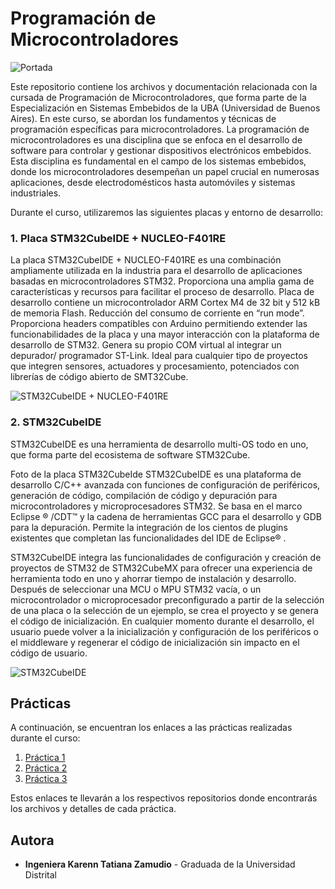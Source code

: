 # Programación de Microcontroladores

![Portada](https://blogs.ugto.mx/rea/wp-content/uploads/sites/71/2022/08/pfr18jnemv8.jpg)

Este repositorio contiene los archivos y documentación relacionada con la cursada de Programación de Microcontroladores, que forma parte de la Especialización en Sistemas Embebidos de la UBA (Universidad de Buenos Aires). En este curso, se abordan los fundamentos y técnicas de programación específicas para microcontroladores.
La programación de microcontroladores es una disciplina que se enfoca en el desarrollo de software para controlar y gestionar dispositivos electrónicos embebidos. Esta disciplina es fundamental en el campo de los sistemas embebidos, donde los microcontroladores desempeñan un papel crucial en numerosas aplicaciones, desde electrodomésticos hasta automóviles y sistemas industriales.

Durante el curso, utilizaremos las siguientes placas y entorno de desarrollo:

### 1. Placa STM32CubeIDE + NUCLEO-F401RE

La placa STM32CubeIDE + NUCLEO-F401RE es una combinación ampliamente utilizada en la industria para el desarrollo de aplicaciones basadas en microcontroladores STM32. Proporciona una amplia gama de características y recursos para facilitar el proceso de desarrollo.
Placa de desarrollo contiene un microcontrolador ARM Cortex M4 de 32 bit y 512 kB de memoria Flash. Reducción del consumo de corriente en “run mode”.  Proporciona headers compatibles con Arduino permitiendo extender las funcionabilidades de la placa y una mayor interacción con la plataforma de desarrollo de STM32. Genera su propio COM virtual al integrar un depurador/ programador ST-Link. Ideal para cualquier tipo de proyectos que integren sensores, actuadores y procesamiento, potenciados con librerías de código abierto de SMT32Cube.

![STM32CubeIDE + NUCLEO-F401RE](https://github.com/Kzamudioq/PdM_workspace/assets/138271936/0d70e67f-2a36-4a37-a2ee-82fa1b41c6f5)



### 2. STM32CubeIDE

STM32CubeIDE es una herramienta de desarrollo multi-OS todo en uno, que forma parte del ecosistema de software STM32Cube.

Foto de la placa STM32CubeIde
STM32CubeIDE es una plataforma de desarrollo C/C++ avanzada con funciones de configuración de periféricos, generación de código, compilación de código y depuración para microcontroladores y microprocesadores STM32. Se basa en el marco Eclipse ® /CDT™ y la cadena de herramientas GCC para el desarrollo y GDB para la depuración. Permite la integración de los cientos de plugins existentes que completan las funcionalidades del IDE de Eclipse® .

STM32CubeIDE integra las funcionalidades de configuración y creación de proyectos de STM32 de STM32CubeMX para ofrecer una experiencia de herramienta todo en uno y ahorrar tiempo de instalación y desarrollo. Después de seleccionar una MCU o MPU STM32 vacía, o un microcontrolador o microprocesador preconfigurado a partir de la selección de una placa o la selección de un ejemplo, se crea el proyecto y se genera el código de inicialización. En cualquier momento durante el desarrollo, el usuario puede volver a la inicialización y configuración de los periféricos o el middleware y regenerar el código de inicialización sin impacto en el código de usuario.

![STM32CubeIDE](https://github.com/Kzamudioq/PdM_workspace/assets/138271936/1bd1449b-c5c6-4ac8-8ac3-e0ea4a1c9e87)


## Prácticas

A continuación, se encuentran los enlaces a las prácticas realizadas durante el curso:

1. [Práctica 1](https://github.com/Kzamudioq/PdM_workspace/tree/main/Practica%201)
2. [Práctica 2](https://github.com/Kzamudioq/PdM_workspace/tree/main/Practica%202)
3. [Práctica 3](https://github.com/Kzamudioq/PdM_workspace/tree/main/Practica%203)

Estos enlaces te llevarán a los respectivos repositorios donde encontrarás los archivos y detalles de cada práctica.

## Autora

- **Ingeniera Karenn Tatiana Zamudio** - Graduada de la Universidad Distrital
